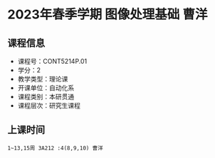 # 2023年春季学期 图像处理基础 曹洋






## 课程信息

- 课程号：CONT5214P.01
- 学分：2
- 教学类型：理论课
- 开课单位：自动化系
- 课程类别：本研贯通
- 课程层次：研究生课程

## 上课时间

```
1~13,15周 3A212 :4(8,9,10) 曹洋
```

